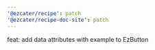 ```yaml
---
'@ezcater/recipe': patch
'@ezcater/recipe-doc-site': patch
---
```


feat: add data attributes with example to EzButton
